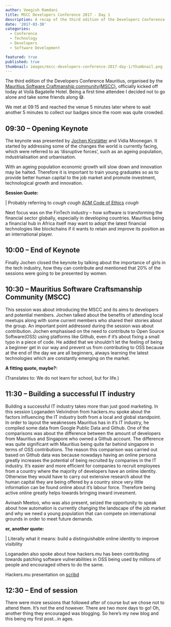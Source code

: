 ```yaml
---
author: Veegish Ramdani
title: MSCC Developers Conference 2017 - Day 1
description: A recap of the third edition of the Developers Conference Mauritius - Day 1
date: '2017-03-30'
categories:
  - Conference
  - Technology
  - Developers
  - Software Development

featured: true
published: true
thumbnail: images/mscc-developers-conference-2017-day-1/thumbnail.png
---
```


<script>
  
  import Quote from './quote.svelte';
  import ImageCaption from './image-caption.svelte';
</script>

The third edition of the Developers Conference Mauritius, organised by the [Mauritius Software Craftmanship community(MSCC)](https://www.meetup.com/en-AU/MauritiusSoftwareCraftsmanshipCommunity/), officially kicked off today at Voilà Bagatelle Hotel. Being a first time attendee I decided not to go alone and take some friends along 😅.

We met at 09:15 and reached the venue 5 minutes later where to wait another 5 minutes to collect our badges since the room was quite crowded.

<ImageCaption caption="Badge, a recruiting ad from a sponsor and a folder">
  <enhanced:img class="inline-basic-image" src="/static/images/mscc-developers-conference-2017-day-1/mscc-developers-conference-2017-day-1-folder-1.jpg" />
</ImageCaption>

<ImageCaption caption="Inside the folder: Surprise! Some swag – Free stickers, a notebook & a pen">
  <enhanced:img class="inline-basic-image" src="/static/images/mscc-developers-conference-2017-day-1/mscc-developers-conference-2017-day-1-folder-2.jpg" />
</ImageCaption>

## 09:30 – Opening Keynote

The keynote was presented by [Jochen Kirstätter](https://twitter.com/JKirstaetter) and Vidia Moonegan. It started by addressing some of the changes the world is currently facing, which were referred to as ‘disruptive forces’, such as an ageing population, industrialisation and urbanisation.

With an ageing population economic growth will slow down and innovation may be halted. Therefore it is important to train young graduates so as to provide better human capital to the job market and promote investment, technological growth and innovation.

<ImageCaption caption="Vidia Moonegan">
  <enhanced:img class="inline-basic-image" src="/static/images/mscc-developers-conference-2017-day-1/mscc-developers-conference-2017-day-1-speaker-1.jpg" />
</ImageCaption>

<ImageCaption caption="Jochen Kirstätter">
  <enhanced:img class="inline-basic-image" src="/static/images/mscc-developers-conference-2017-day-1/mscc-developers-conference-2017-day-1-speaker-2.jpg" />
</ImageCaption>

**Session Quote:**

<Quote author="Keynote Speaker" quote="You are not here just to develop new products, but for much more" />

| Probably referring to _cough_ _cough_ [ACM Code of Ethics](http://www.acm.org/about/se-code) _cough_

Next focus was on the FinTech industry – how software is transforming the financial sector globally, especially in developing countries. Mauritius being a financial hub in Africa itself may want to adopt the latest financial technologies like blockchains if it wants to retain and improve its position as an international player.

## 10:00 – End of Keynote

Finally Jochen closed the keynote by talking about the importance of girls in the tech industry, how they can contribute and mentioned that 20% of the sessions were going to be presented by women.

## 10:30 – Mauritius Software Craftsmanship Community (MSCC)

This session was about introducing the MSCC and its aims to developers and potential members. Jochen talked about the benefits of attending local meetups along with some current members who shared their stories about the group. An important point addressed during the session was about contribution. Jochen emphasised on the need to contribute to Open Source Software(OSS) using platforms like Github, even if it’s about fixing a small typo in a piece of code. He added that we shouldn’t let the feeling of being a beginner get in our way and prevent us from contributing to OSS because at the end of the day we are all beginners, always learning the latest technologies which are constantly emerging on the market.

**A fitting quote, maybe?:**

<Quote author="Seneca" quote="non scholæ sed vitæ discimus" />

(Translates to: We do not learn for school, but for life.)

## 11:30 – Building a successful IT industry

Building a successful IT industry takes more than just good marketing. In this session Loganaden Velvindron from hackers.mu spoke about the factors influencing the IT industry both from a local and global standpoint. In order to layout the weaknesses Mauritius has in it’s IT industry, he compiled some data from Google Public Data and Github. One of the comparisons was about the difference between the amount of developers from Mauritius and Singapore who owned a Github account. The difference was quite significant with Mauritius being quite far behind singapore in terms of OSS contributions. The reason this comparison was carried out based on Github data was because nowadays having an online persona greatly increases the potential of being recruited by companies in the IT industry. It’s easier and more efficient for companies to recruit employees from a country where the majority of developers have an online identity. Otherwise they would have to carry out extensive research about the human capital they are being offered by a country since very little information can be found online about it’s labour force. Therefore being active online greatly helps towards bringing inward invesment.

<ImageCaption caption="Presenting comparison data between Mauritius and Singapore">
  <enhanced:img class="inline-basic-image" src="/static/images/mscc-developers-conference-2017-day-1/mscc-developers-conference-2017-day-1-logan-1.jpg" />
</ImageCaption>

<ImageCaption caption="Loganaden Velvindron">
  <enhanced:img class="inline-basic-image" src="/static/images/mscc-developers-conference-2017-day-1/mscc-developers-conference-2017-day-1-logan-2.jpg" />
</ImageCaption>

Avinash Meetoo, who was also present, seized the opportunity to speak about how automation is currently changing the landscape of the job market and why we need a young population that can compete on international grounds in order to meet future demands.

<ImageCaption caption="Avinash Meetoo speaking about automation">
  <enhanced:img class="inline-basic-image" src="/static/images/mscc-developers-conference-2017-day-1/mscc-developers-conference-2017-day-1-automation.jpg" />
</ImageCaption>

**er, another quote:**
<Quote author="Loganden Velvindron" quote="Your online persona needs to be controlled by you" />

| Literally what it means: build a distinguishable online identity to improve visibility

Loganaden also spoke about how hackers.mu has been contributing towards patching software vulnerabilities in OSS being used by millions of people and encouraged others to do the same.

Hackers.mu presentation on [scribd](https://www.scribd.com/document/343510322/Hackers-mu-building-a-successful-IT-industry)

## 12:30 – End of session

There were more sessions that followed after of course but we chose not to attend them. It’s not the end however. There are two more days to go! Oh, another thing they encouraged was blogging. So here’s my new blog and this being my first post…in ages.
